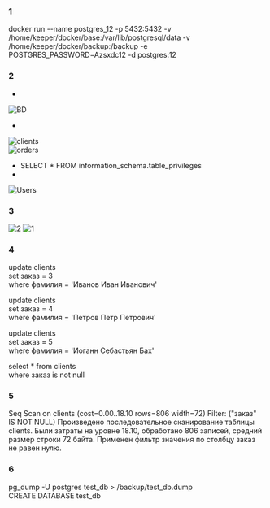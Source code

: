 ### 1 ###
docker run --name postgres_12 -p 5432:5432 -v /home/keeper/docker/base:/var/lib/postgresql/data -v /home/keeper/docker/backup:/backup -e POSTGRES_PASSWORD=Azsxdc12 -d postgres:12

### 2 ###
*  
![BD](https://user-images.githubusercontent.com/88678440/143536090-645575f5-7baf-4a2b-98b1-d76de48a397e.JPG)  
  
*  
![clients](https://user-images.githubusercontent.com/88678440/143536113-41021d8c-5d66-4792-820b-ad7b8ebac981.JPG)  
![orders](https://user-images.githubusercontent.com/88678440/143536134-10207d41-91bc-4dcf-bce7-24683fc759ed.JPG)  
* SELECT * FROM information_schema.table_privileges  
*  
![Users](https://user-images.githubusercontent.com/88678440/143536201-f344dd85-327f-42f8-bb6b-a82a277038c1.JPG)

### 3 ###
![2](https://user-images.githubusercontent.com/88678440/143541131-84f8dcce-f187-4c9a-9fc2-2ce39e66ccb3.JPG)
![1](https://user-images.githubusercontent.com/88678440/143541133-4140d950-a7f9-4df8-9266-2a1c1648c4a6.JPG)

### 4 ###
update clients   
set заказ = 3   
where фамилия = 'Иванов Иван Иванович'  

update clients   
set заказ = 4   
where фамилия = 'Петров Петр Петрович'  

update clients   
set заказ = 5   
where фамилия = 'Иоганн Себастьян Бах'  

select * from clients  
where заказ is not null  

### 5 ###
Seq Scan on clients  (cost=0.00..18.10 rows=806 width=72)
  Filter: ("заказ" IS NOT NULL)
Произведено последовательное сканирование таблицы clients. Были затраты на уровне 18.10, обработано 806 записей, средний размер строки 72 байта. Применен фильтр значения по столбцу заказ не равен нулю.

### 6 ###
pg_dump -U postgres test_db > /backup/test_db.dump  
CREATE DATABASE test_db
